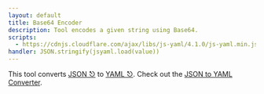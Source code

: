 ```yaml
---
layout: default
title: Base64 Encoder
description: Tool encodes a given string using Base64.
scripts:
  - https://cdnjs.cloudflare.com/ajax/libs/js-yaml/4.1.0/js-yaml.min.js
handler: JSON.stringify(jsyaml.load(value))
---
```


This tool converts [JSON ⎋](https://www.json.org/json-en.html) to [YAML ⎋](https://yaml.org/).
  Check out the [JSON to YAML Converter](json-to-yaml).
